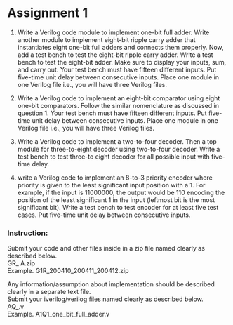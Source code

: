 # Assignment 1
1. Write a Verilog code module to implement one-bit full adder. Write
another module to implement eight-bit ripple carry adder that instantiates
eight one-bit full adders and connects them properly. Now, add a test
bench to test the eight-bit ripple carry adder.
Write a test bench to test the eight-bit adder. Make sure to display your
inputs, sum, and carry out. Your test bench must have fifteen different
inputs. Put five-time unit delay between consecutive inputs. Place one
module in one Verilog file i.e., you will have three Verilog files.


2. Write a Verilog code to implement an eight-bit comparator using eight
one-bit comparators. Follow the similar nomenclature as discussed in
question 1. Your test bench must have fifteen different inputs. Put
five-time unit delay between consecutive inputs. Place one module in one
Verilog file i.e., you will have three Verilog files.

3. Write a Verilog code to implement a two-to-four decoder. Then a top
module for three-to-eight decoder using two-to-four decoder. Write a test
bench to test three-to eight decoder for all possible input with five-time
delay.

4. write a Verilog code to implement an 8-to-3 priority encoder where
priority is given to the least significant input position with a 1. For
example, if the input is 11000000, the output would be 110 encoding the
position of the least significant 1 in the input (leftmost bit is the most
significant bit). Write a test bench to test encoder for at least five
test cases. Put five-time unit delay between consecutive inputs.

### Instruction:
Submit your code and other files inside in a zip file named clearly as
described below. <br>
G<Group No.>R_<Roll no.> A<Assignment No.>.zip <br>
Example. G1R_200410_200411_200412.zip <br>

Any information/assumption about implementation should be described
clearly in a separate text file. <br>
Submit your iverilog/verilog files named clearly as described below. <br>
A<Assignment No.>Q<Question No.>_<top module name>.v   <br>
Example. A1Q1_one_bit_full_adder.v